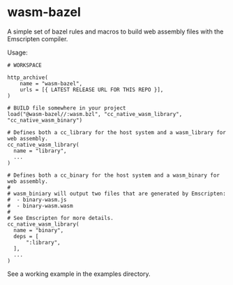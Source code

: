# wasm-bazel

A simple set of bazel rules and macros to build web assembly files with the Emscripten compiler.

Usage:

```
# WORKSPACE

http_archive(
    name = "wasm-bazel",
    urls = [{ LATEST RELEASE URL FOR THIS REPO }],
)
```

```
# BUILD file somewhere in your project
load("@wasm-bazel//:wasm.bzl", "cc_native_wasm_library", "cc_native_wasm_binary")

# Defines both a cc_library for the host system and a wasm_library for web assembly.
cc_native_wasm_library(
  name = "library",
  ...
)

# Defines both a cc_binary for the host system and a wasm_binary for web assembly.
#
# wasm_biniary will output two files that are generated by Emscripten:
#  - binary-wasm.js
#  - binary-wasm.wasm
# 
# See Emscripten for more details.
cc_native_wasm_library(
  name = "binary",
  deps = [
      ":library",
  ],
  ...
)
```

See a working example in the examples directory.

